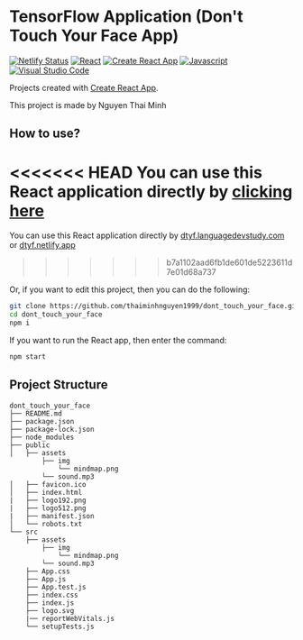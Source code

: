 # TensorFlow Application (Don't Touch Your Face App)
[![Netlify Status](https://api.netlify.com/api/v1/badges/b10a2eba-91f0-4fcd-b61e-7b7cdf112b04/deploy-status)](https://app.netlify.com/sites/dtyf/deploys) <a href='https://react.dev/' target="_blank"><img alt='React' src='https://img.shields.io/badge/React-100000?style=for-the-badge&logo=React&logoColor=087EA4&labelColor=B4D5FE&color=B4D5FE'/></a> <a href='https://javascript.com/' target="_blank"><img alt='Create React App' src='https://img.shields.io/badge/Create_React_App-100000?style=for-the-badge&logo=Create React App&logoColor=3CA7EE&labelColor=FFFFFF&color=FFFFFF'/></a> <a href='https://code.visualstudio.com/' target="_blank"><img alt='Javascript' src='https://img.shields.io/badge/Javascript-100000?style=for-the-badge&logo=Javascript&logoColor=FFCC00&labelColor=FFFFFF&color=FFFFFF'/></a> <a href='https://javascript.com/' target="_blank"><img alt='Visual Studio Code' src='https://img.shields.io/badge/VS_Code-100000?style=for-the-badge&logo=Visual Studio Code&logoColor=3CA7EE&labelColor=FFFFFF&color=FFFFFF'/></a>

Projects created with [Create React App](https://github.com/facebook/create-react-app).

This project is made by Nguyen Thai Minh

## How to use?

<<<<<<< HEAD
You can use this React application directly by [clicking here](https://dtyf.netlify.app)
=======
You can use this React application directly by [dtyf.languagedevstudy.com](https://dtyf.languagedevstudy.com/) or [dtyf.netlify.app](https://dtyf.netlify.app/)
>>>>>>> b7a1102aad6fb1de601de5223611d7e01d68a737

Or, if you want to edit this project, then you can do the following:

```sh
git clone https://github.com/thaiminhnguyen1999/dont_touch_your_face.git
cd dont_touch_your_face
npm i
```

If you want to run the React app, then enter the command:

```sh
npm start
```

## Project Structure

```
dont_touch_your_face
├── README.md
├── package.json
├── package-lock.json
├── node_modules
├── public
│   ├── assets
        ├── img
            └── mindmap.png
        └── sound.mp3
│   ├── favicon.ico
│   ├── index.html
|   ├── logo192.png
|   ├── logo512.png
|   ├── manifest.json
│   └── robots.txt
└── src
    ├── assets
        ├── img
            └── mindmap.png
        └── sound.mp3
    ├── App.css
    ├── App.js
    ├── App.test.js
    ├── index.css
    ├── index.js
    ├── logo.svg
    |── reportWebVitals.js
    └── setupTests.js
```

